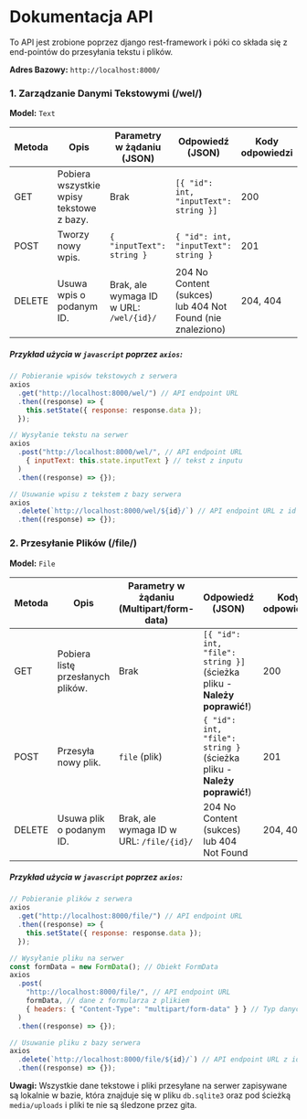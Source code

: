 # Dokumentacja API

To API jest zrobione poprzez django rest-framework i póki co składa się z end-pointów do przesyłania tekstu i plików.

**Adres Bazowy:** `http://localhost:8000/`

### 1. Zarządzanie Danymi Tekstowymi (/wel/)

**Model:** `Text`

| Metoda | Opis                                     | Parametry w żądaniu (JSON)              | Odpowiedź (JSON)                                                | Kody odpowiedzi |
| ------ | ---------------------------------------- | --------------------------------------- | --------------------------------------------------------------- | --------------- |
| GET    | Pobiera wszystkie wpisy tekstowe z bazy. | Brak                                    | `[{ "id": int, "inputText": string }]`                          | 200             |
| POST   | Tworzy nowy wpis.                        | `{ "inputText": string }`               | `{ "id": int, "inputText": string }`                            | 201             |
| DELETE | Usuwa wpis o podanym ID.                 | Brak, ale wymaga ID w URL: `/wel/{id}/` | 204 No Content (sukces) <br> lub 404 Not Found (nie znaleziono) | 204, 404        |

##### Przykład użycia w `javascript` poprzez `axios`:

```javascript
// Pobieranie wpisów tekstowych z serwera
axios
  .get("http://localhost:8000/wel/") // API endpoint URL
  .then((response) => {
    this.setState({ response: response.data });
  });

// Wysyłanie tekstu na serwer
axios
  .post("http://localhost:8000/wel/", // API endpoint URL
    { inputText: this.state.inputText } // tekst z inputu
  )
  .then((response) => {});

// Usuwanie wpisu z tekstem z bazy serwera
axios
  .delete(`http://localhost:8000/wel/${id}/`) // API endpoint URL z id wpisu do usunięcia
  .then((response) => {});
```

### 2. Przesyłanie Plików (/file/)

**Model:** `File`

| Metoda | Opis                              | Parametry w żądaniu (Multipart/form-data) | Odpowiedź (JSON)                                                         | Kody odpowiedzi |
| ------ | --------------------------------- | ----------------------------------------- | ------------------------------------------------------------------------ | --------------- |
| GET    | Pobiera listę przesłanych plików. | Brak                                      | `[{ "id": int, "file": string }]` (ścieżka pliku - **Należy poprawić!**) | 200             |
| POST   | Przesyła nowy plik.               | `file` (plik)                             | `{ "id": int, "file": string }` (ścieżka pliku - **Należy poprawić!**)   | 201             |
| DELETE | Usuwa plik o podanym ID.          | Brak, ale wymaga ID w URL: `/file/{id}/`  | 204 No Content (sukces) lub 404 Not Found                                | 204, 404        |

##### Przykład użycia w `javascript` poprzez `axios`:

```javascript
// Pobieranie plików z serwera
axios
  .get("http://localhost:8000/file/") // API endpoint URL
  .then((response) => {
    this.setState({ response: response.data });
  });

// Wysyłanie pliku na serwer
const formData = new FormData(); // Obiekt FormData
axios
  .post(
    "http://localhost:8000/file/", // API endpoint URL
    formData, // dane z formularza z plikiem
    { headers: { "Content-Type": "multipart/form-data" } } // Typ danych jako multipart/form-data wymagany przez parser API
  )
  .then((response) => {});

// Usuwanie pliku z bazy serwera
axios
  .delete(`http://localhost:8000/file/${id}/`) // API endpoint URL z id pliku do usunięcia
  .then((response) => {});
```

**Uwagi:**
Wszystkie dane tekstowe i pliki przesyłane na serwer zapisywane są lokalnie w bazie, która znajduje się w pliku `db.sqlite3` oraz pod ścieżką `media/uploads` i pliki te nie są śledzone przez gita.
